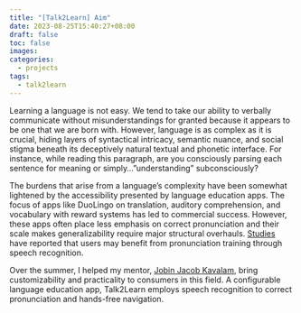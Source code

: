 ```yaml
---
title: "[Talk2Learn] Aim"
date: 2023-08-25T15:40:27+08:00
draft: false
toc: false
images:
categories:
  - projects
tags:
  - talk2learn
---
```


Learning a language is not easy. We tend to take our ability to verbally communicate without misunderstandings for granted because it appears to be one that we are born with. However, language is as complex as it is crucial, hiding layers of syntactical intricacy, semantic nuance, and social stigma beneath its deceptively natural textual and phonetic interface. For instance, while reading this paragraph, are you consciously parsing each sentence for meaning or simply…”understanding” subconsciously?

The burdens that arise from a language’s complexity have been somewhat lightened by the accessibility presented by language education apps. The focus of apps like DuoLingo on translation, auditory comprehension, and vocabulary with reward systems has led to commercial success. However, these apps often place less emphasis on correct pronunciation and their scale makes generalizability require major structural overhauls. [Studies](https://www.tandfonline.com/doi/full/10.1080/09588221.2012.700315) have reported that users may benefit from pronunciation training through speech recognition.

Over the summer, I helped my mentor, [Jobin Jacob Kavalam](http://jjkavalam.com/), bring customizability and practicality to consumers in this field. A configurable language education app, Talk2Learn employs speech recognition to correct pronunciation and hands-free navigation.
